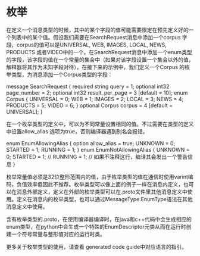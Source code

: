 # 枚举
在定义一个消息类型的时候，其中的某个字段的值可能需要限定在预先定义好的一个列表中的某个值。假设我们需要在SearchRequest消息中添加一个corpus 字段，corpus的值可以是UNIVERSAL, WEB, IMAGES, LOCAL, NEWS, PRODUCTS 或者VIDEO中的一个。在SearchRequest消息中添加一个enum类型的字段，该字段的值在一个常量的集合中（如果对该字段设置一个集合以外的值，解释器将其作为未知字段对待），在接下来的示例中，我们定义一个Corpus 的枚举类型，为消息添加一个Corpus类型的字段：

<!--language:propobuf-->
message SearchRequest {
  required string query = 1;
  optional int32 page_number = 2;
  optional int32 result_per_page = 3 [default = 10];
  enum Corpus {
    UNIVERSAL = 0;
    WEB = 1;
    IMAGES = 2;
    LOCAL = 3;
    NEWS = 4;
    PRODUCTS = 5;
    VIDEO = 6;
  }
  optional Corpus corpus = 4 [default = UNIVERSAL];
}

在一个枚举类型的定义中，可以为不同常量设置相同的值。不过需要在类型的定义中设置allow_alias 选项为true，否则编译器遇到别名会报错。

<!--language:propobuf-->

enum EnumAllowingAlias {
  option allow_alias = true;
  UNKNOWN = 0;
  STARTED = 1;
  RUNNING = 1;
}
enum EnumNotAllowingAlias {
  UNKNOWN = 0;
  STARTED = 1;
  // RUNNING = 1;  // 如果不注释这行，编译其会发出一个警告信息
}

枚举常量值必须是32位整形范围内的值，由于枚举类型的值在通信时使用varint编码，负值效率低因此不推荐。枚举类型可以像上面的例子一样在消息内定义，也可以在消息外部定义，定义在外部的枚举类型可以在.proto文件里其他消息定义中使用。定义在消息内的枚举类型，也可以通过MessageType.EnumType语法在其他消息定义中使用。

含有枚举类型的.proto，在使用编译器编译时，在java和c++代码中会生成相应的enum类型，在python中会生成一个特殊的EnumDescriptor元类从而在运行时创建一个符号常量与整形值对应的运行时类。

更多关于枚举类型的使用，请查看 generated code guide中对应语言的指引。